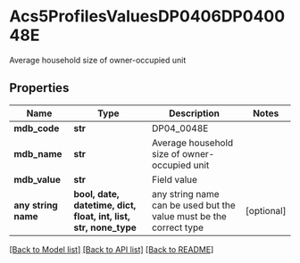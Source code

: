 # Acs5ProfilesValuesDP0406DP040048E

Average household size of owner-occupied unit

## Properties
Name | Type | Description | Notes
------------ | ------------- | ------------- | -------------
**mdb_code** | **str** | DP04_0048E | 
**mdb_name** | **str** | Average household size of owner-occupied unit | 
**mdb_value** | **str** | Field value | 
**any string name** | **bool, date, datetime, dict, float, int, list, str, none_type** | any string name can be used but the value must be the correct type | [optional]

[[Back to Model list]](../README.md#documentation-for-models) [[Back to API list]](../README.md#documentation-for-api-endpoints) [[Back to README]](../README.md)


